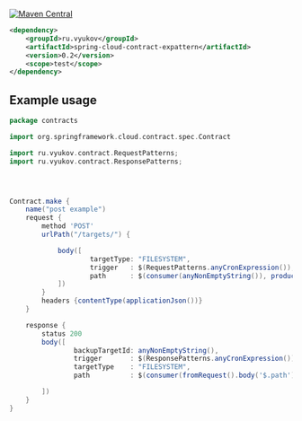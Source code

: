 
[![Maven Central](https://maven-badges.herokuapp.com/maven-central/ru.vyukov/spring-cloud-contract-expattern/badge.svg)](https://maven-badges.herokuapp.com/maven-central/ru.vyukov/spring-cloud-contract-expattern)

```xml
<dependency>
    <groupId>ru.vyukov</groupId>
    <artifactId>spring-cloud-contract-expattern</artifactId>
    <version>0.2</version>
    <scope>test</scope>
</dependency>

```

## Example usage

````groovy
package contracts

import org.springframework.cloud.contract.spec.Contract

import ru.vyukov.contract.RequestPatterns;
import ru.vyukov.contract.ResponsePatterns;




Contract.make {
    name("post example")
    request {
        method 'POST'
        urlPath("/targets/") {

            body([
                    targetType: "FILESYSTEM",
                    trigger   : $(RequestPatterns.anyCronExpression()),
                    path      : $(consumer(anyNonEmptyString()), producer("/etc/")),
            ])
        }
        headers {contentType(applicationJson())}
    }

    response {
        status 200
        body([
                backupTargetId: anyNonEmptyString(),
                trigger       : $(ResponsePatterns.anyCronExpression()),
                targetType    : "FILESYSTEM",
                path          : $(consumer(fromRequest().body('$.path')), producer(fromRequest().body('$.path')))

        ])
    }
}


````